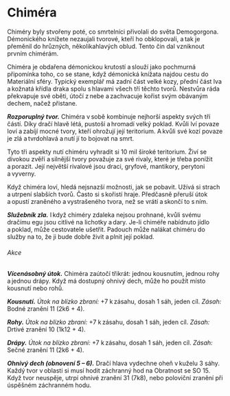 # Chiméra
  
Chiméry byly stvořeny poté, co smrtelníci přivolali do světa Demogorgona. Démonického knížete nezaujali tvorové, kteří ho obklopovali, a tak je přeměnil do hrůzných, několikahlavých oblud. Tento čin dal vzniknout prvním chimérám.
  
Chiméra je obdařena démonickou krutostí a slouží jako pochmurná připomínka toho, co se stane, když démonická knížata najdou cestu do Materiální sféry. Typický exemplář má zadní část velké kozy, přední část lva a kožnatá křídla draka spolu s hlavami všech tří těchto tvorů. Nestvůra ráda překvapuje své oběti, útočí z nebe a zachvacuje kořist svým obávaným dechem, načež přistane.
  
***Rozporuplný tvor.*** Chiméra v sobě kombinuje nejhorší aspekty svých tří částí. Díky dračí hlavě létá, pustoší a hromadí velký poklad. Kvůli lví povaze loví a zabíjí mocné tvory, kteří ohrožují její teritorium. A kvůli své kozí povaze je zlá a tvrdohlavá a nutí jí to bojovat na smrt.
  
Tyto tři aspekty nutí chiméru vyhradit si 10 mil široké teritorium. Živí se divokou zvěří a silnější tvory považuje za své rivaly, které je třeba ponížit a porazit. Její největší rivalové jsou draci, gryfové, mantikory, perytoni a vyverny.
  
Když chiméra loví, hledá nejsnazší možnosti, jak se pobavit. Užívá si strach a utrpení slabších tvorů. Často si s kořistí hraje. Předčasně přeruší útok a opustí zraněného a vystrašeného tvora, než se vrátí a skončí to s ním.
  
***Služebník zla.*** I když chiméry zdaleka nejsou prohnané, kvůli svému dračímu egu jsou citlivé na lichotky a dary. Je-li chiméře nabídnuto jídlo a poklad, může cestovatele ušetřit. Padouch může nalákat chiméru do služby na to, že ji bude dobře živit a plnit její poklad.

<Monster 
    title="Chiméra"
    subtitle="Velká obluda, chaotické zlo"
    armor-class="14 (přirozená zbroj)"
    hit-points="114 (12k10 + 48)"
    speed="6 sáhů, létání 12 sáhů"
    str="19 (+4)"
    dex="11 (+0)"
    con="19 (+4)"
    int="3 (-4)"
    wis="14 (+2)"
    cha="10 (+0)"
    saving-throws=""
    skills="Vnímání +8"
    damage-vulnerabilities=""
    damage-resistances=""
    damage-immunities=""
    condition-immunities=""
    senses="vidění ve tmě 12 sáhů, pasivní Vnímání 18"
    languages="rozumí dračí řeči, ale neumí mluvit"
    challenge="6 (2 300 ZK)"
    >

###### Akce
  
***Vícenásobný útok.*** Chiméra zaútočí třikrát: jednou kousnutím, jednou rohy a jednou drápy. Když má dostupný ohnivý dech, může ho použít místo kousnutí nebo rohů.
  
***Kousnutí.*** *Útok na blízko zbraní:* +7 k zásahu, dosah 1 sáh, jeden cíl. *Zásah:* Bodné zranění 11 (2k6 + 4).
  
***Rohy.*** *Útok na blízko zbraní:* +7 k zásahu, dosah 1 sáh, jeden cíl. *Zásah:* Drtivé zranění 10 (1k12 + 4).
  
***Drápy.*** *Útok na blízko zbraní:* +7 k zásahu, dosah 1 sáh, jeden cíl. *Zásah:* Sečné zranění 11 (2k6 + 4).
  
***Ohnivý dech (obnovení 5 – 6).*** Dračí hlava vydechne oheň v kuželu 3 sáhy. Každý tvor v oblasti si musí hodit záchranný hod na Obratnost se SO 15. Když tvor neuspěje, utrpí ohnivé zranění 31 (7k8), nebo poloviční zranění při úspěšném záchranném hodu.

</Monster>  
